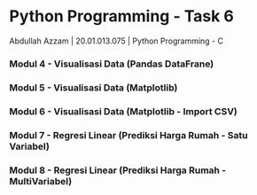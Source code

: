 # Python Programming - Task 6
Abdullah Azzam | 20.01.013.075 | Python Programming - C


### Modul 4 - Visualisasi Data (Pandas DataFrane)



### Modul 5 - Visualisasi Data (Matplotlib)



### Modul 6 - Visualisasi Data (Matplotlib - Import CSV)



### Modul 7 - Regresi Linear (Prediksi Harga Rumah - Satu Variabel)



### Modul 8 - Regresi Linear (Prediksi Harga Rumah - MultiVariabel)
